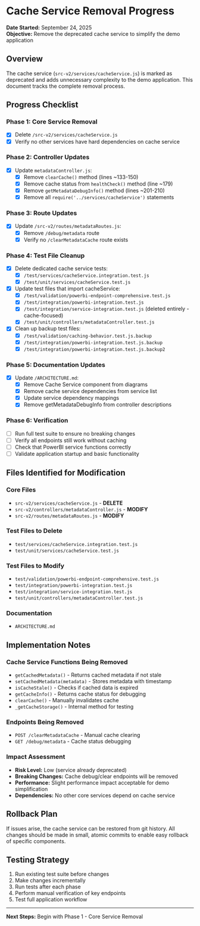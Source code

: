 # Cache Service Removal Progress

**Date Started:** September 24, 2025  
**Objective:** Remove the deprecated cache service to simplify the demo application

## Overview

The cache service (`src-v2/services/cacheService.js`) is marked as deprecated and adds unnecessary complexity to the demo application. This document tracks the complete removal process.

## Progress Checklist

### Phase 1: Core Service Removal
- [x] Delete `/src-v2/services/cacheService.js`
- [x] Verify no other services have hard dependencies on cache service

### Phase 2: Controller Updates  
- [x] Update `metadataController.js`:
  - [x] Remove `clearCache()` method (lines ~133-150)
  - [x] Remove cache status from `healthCheck()` method (line ~179)  
  - [x] Remove `getMetadataDebugInfo()` method (lines ~201-210)
  - [x] Remove all `require('../services/cacheService')` statements

### Phase 3: Route Updates
- [x] Update `/src-v2/routes/metadataRoutes.js`:
  - [x] Remove `/debug/metadata` route
  - [x] Verify no `/clearMetadataCache` route exists

### Phase 4: Test File Cleanup
- [x] Delete dedicated cache service tests:
  - [x] `/test/services/cacheService.integration.test.js`
  - [x] `/test/unit/services/cacheService.test.js`

- [x] Update test files that import cacheService:
  - [x] `/test/validation/powerbi-endpoint-comprehensive.test.js`
  - [x] `/test/integration/powerbi-integration.test.js` 
  - [x] `/test/integration/service-integration.test.js` (deleted entirely - cache-focused)
  - [x] `/test/unit/controllers/metadataController.test.js`

- [x] Clean up backup test files:
  - [x] `/test/validation/caching-behavior.test.js.backup`
  - [x] `/test/integration/powerbi-integration.test.js.backup`
  - [x] `/test/integration/powerbi-integration.test.js.backup2`

### Phase 5: Documentation Updates
- [x] Update `/ARCHITECTURE.md`:
  - [x] Remove Cache Service component from diagrams
  - [x] Remove cache service dependencies from service list
  - [x] Update service dependency mappings
  - [x] Remove getMetadataDebugInfo from controller descriptions

### Phase 6: Verification
- [ ] Run full test suite to ensure no breaking changes
- [ ] Verify all endpoints still work without caching
- [ ] Check that PowerBI service functions correctly
- [ ] Validate application startup and basic functionality

## Files Identified for Modification

### Core Files
- `src-v2/services/cacheService.js` - **DELETE**
- `src-v2/controllers/metadataController.js` - **MODIFY**  
- `src-v2/routes/metadataRoutes.js` - **MODIFY**

### Test Files to Delete
- `test/services/cacheService.integration.test.js`
- `test/unit/services/cacheService.test.js`

### Test Files to Modify  
- `test/validation/powerbi-endpoint-comprehensive.test.js`
- `test/integration/powerbi-integration.test.js`
- `test/integration/service-integration.test.js`  
- `test/unit/controllers/metadataController.test.js`

### Documentation
- `ARCHITECTURE.md`

## Implementation Notes

### Cache Service Functions Being Removed
- `getCachedMetadata()` - Returns cached metadata if not stale
- `setCachedMetadata(metadata)` - Stores metadata with timestamp  
- `isCacheStale()` - Checks if cached data is expired
- `getCacheInfo()` - Returns cache status for debugging
- `clearCache()` - Manually invalidates cache
- `_getCacheStorage()` - Internal method for testing

### Endpoints Being Removed
- `POST /clearMetadataCache` - Manual cache clearing
- `GET /debug/metadata` - Cache status debugging

### Impact Assessment
- **Risk Level:** Low (service already deprecated)
- **Breaking Changes:** Cache debug/clear endpoints will be removed
- **Performance:** Slight performance impact acceptable for demo simplification
- **Dependencies:** No other core services depend on cache service

## Rollback Plan
If issues arise, the cache service can be restored from git history. All changes should be made in small, atomic commits to enable easy rollback of specific components.

## Testing Strategy
1. Run existing test suite before changes
2. Make changes incrementally 
3. Run tests after each phase
4. Perform manual verification of key endpoints
5. Test full application workflow

---

**Next Steps:** Begin with Phase 1 - Core Service Removal